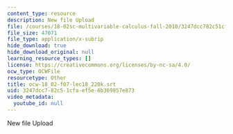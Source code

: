 ```yaml
---
content_type: resource
description: New file Upload
file: /courses/18-02sc-multivariable-calculus-fall-2010/3247dcc782c51cfaef5e6b369857e873_ocw-18_02-f07-lec18_220k.srt
file_size: 47071
file_type: application/x-subrip
hide_download: true
hide_download_original: null
learning_resource_types: []
license: https://creativecommons.org/licenses/by-nc-sa/4.0/
ocw_type: OCWFile
resourcetype: Other
title: ocw-18_02-f07-lec18_220k.srt
uid: 3247dcc7-82c5-1cfa-ef5e-6b369857e873
video_metadata:
  youtube_id: null
---
```

New file Upload